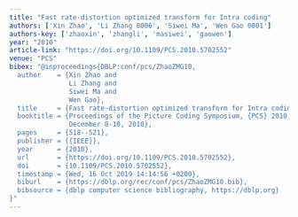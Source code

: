 ```yaml
---
title: "Fast rate-distortion optimized transform for Intra coding"
authors: ['Xin Zhao', 'Li Zhang 0006', 'Siwei Ma', 'Wen Gao 0001']
authors-key: ['zhaoxin', 'zhangli', 'masiwei', 'gaowen']
year: "2010"
article-link: "https://doi.org/10.1109/PCS.2010.5702552"
venue: "PCS"
bibex: "@inproceedings{DBLP:conf/pcs/ZhaoZMG10,
  author    = {Xin Zhao and
               Li Zhang and
               Siwei Ma and
               Wen Gao},
  title     = {Fast rate-distortion optimized transform for Intra coding},
  booktitle = {Proceedings of the Picture Coding Symposium, {PCS} 2010, Nagoya, Japan,
               December 8-10, 2010},
  pages     = {518--521},
  publisher = {{IEEE}},
  year      = {2010},
  url       = {https://doi.org/10.1109/PCS.2010.5702552},
  doi       = {10.1109/PCS.2010.5702552},
  timestamp = {Wed, 16 Oct 2019 14:14:56 +0200},
  biburl    = {https://dblp.org/rec/conf/pcs/ZhaoZMG10.bib},
  bibsource = {dblp computer science bibliography, https://dblp.org}
}"
---
```

